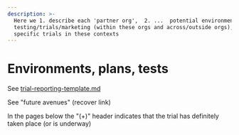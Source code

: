 ```yaml
---
description: >-
  Here we 1. describe each 'partner org',  2. ...  potential environments for
  testing/trials/marketing (within these orgs and across/outside orgs), 3. Track
  specific trials in these contexts
---
```


# Environments, plans, tests

See [trial-reporting-template.md](../trial-reporting-template.md "mention")

See "future avenues" (recover link)

In the pages below the "(+)" header indicates that the trial has definitely taken place (or is underway)
